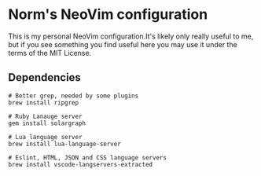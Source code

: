 # Norm's NeoVim configuration

This is my personal NeoVim configuration.It's likely only really useful to me,
but if you see something you find useful here you may use it under the terms of
the MIT License.

## Dependencies

```
# Better grep, needed by some plugins
brew install ripgrep

# Ruby Lanauge server
gem install solargraph

# Lua language server
brew install lua-language-server

# Eslint, HTML, JSON and CSS language servers
brew install vscode-langservers-extracted
```
